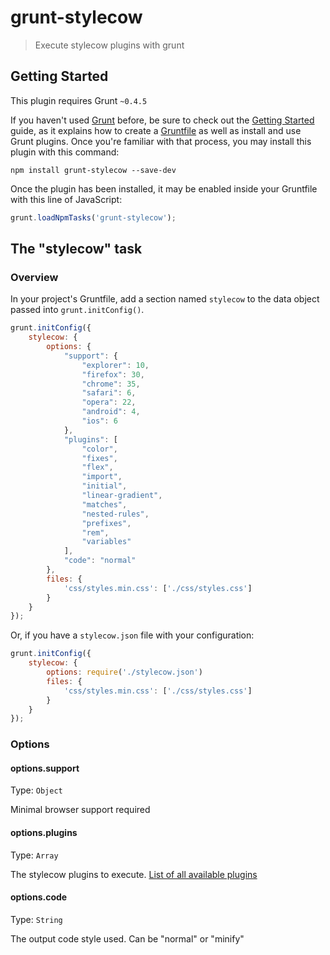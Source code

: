 # grunt-stylecow

> Execute stylecow plugins with grunt

## Getting Started
This plugin requires Grunt `~0.4.5`

If you haven't used [Grunt](http://gruntjs.com/) before, be sure to check out the [Getting Started](http://gruntjs.com/getting-started) guide, as it explains how to create a [Gruntfile](http://gruntjs.com/sample-gruntfile) as well as install and use Grunt plugins. Once you're familiar with that process, you may install this plugin with this command:

```shell
npm install grunt-stylecow --save-dev
```

Once the plugin has been installed, it may be enabled inside your Gruntfile with this line of JavaScript:

```js
grunt.loadNpmTasks('grunt-stylecow');
```

## The "stylecow" task

### Overview
In your project's Gruntfile, add a section named `stylecow` to the data object passed into `grunt.initConfig()`.

```js
grunt.initConfig({
    stylecow: {
        options: {
            "support": {
                "explorer": 10,
                "firefox": 30,
                "chrome": 35,
                "safari": 6,
                "opera": 22,
                "android": 4,
                "ios": 6
            },
            "plugins": [
                "color",
                "fixes",
                "flex",
                "import",
                "initial",
                "linear-gradient",
                "matches",
                "nested-rules",
                "prefixes",
                "rem",
                "variables"
            ],
            "code": "normal"
        },
        files: {
            'css/styles.min.css': ['./css/styles.css']
        }
    }
});
```

Or, if you have a `stylecow.json` file with your configuration:

```js
grunt.initConfig({
    stylecow: {
        options: require('./stylecow.json')
        files: {
            'css/styles.min.css': ['./css/styles.css']
        }
    }
});
```


### Options

#### options.support
Type: `Object`

Minimal browser support required

#### options.plugins
Type: `Array`

The stylecow plugins to execute. [List of all available plugins](http://stylecow.github.io/plugins)

#### options.code
Type: `String`

The output code style used. Can be "normal" or "minify"
